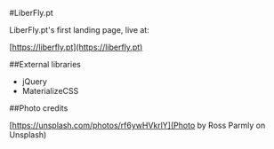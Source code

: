 #LiberFly.pt

LiberFly.pt's first landing page, live at:

[https://liberfly.pt](https://liberfly.pt)

##External libraries
- jQuery
- MaterializeCSS

##Photo credits

[https://unsplash.com/photos/rf6ywHVkrlY](Photo by Ross Parmly on Unsplash)

